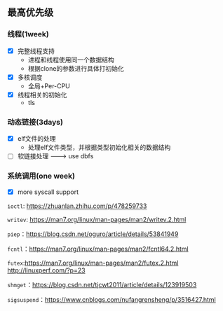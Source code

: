 ## 最高优先级

### 线程(1week)

- [x] 完整线程支持
  - 进程和线程使用同一个数据结构
  - 根据clone的参数进行具体打初始化
- [x] 多核调度
  - 全局+Per-CPU
- [x] 线程相关的初始化
  - tls

### 动态链接(3days)

- [x] elf文件的处理
  - 处理elf文件类型，并根据类型初始化相关的数据结构
- [ ] 软链接处理 ---> use dbfs

### 系统调用(one week)

- [x] more syscall support

`ioctl`: https://zhuanlan.zhihu.com/p/478259733

`writev`: https://man7.org/linux/man-pages/man2/writev.2.html 

`piep`：https://blog.csdn.net/oguro/article/details/53841949

`fcntl`：https://man7.org/linux/man-pages/man2/fcntl64.2.html

`futex`:https://man7.org/linux/man-pages/man2/futex.2.html   http://linuxperf.com/?p=23

`shmget`：https://blog.csdn.net/tjcwt2011/article/details/123919503

`sigsuspend`：https://www.cnblogs.com/nufangrensheng/p/3516427.html